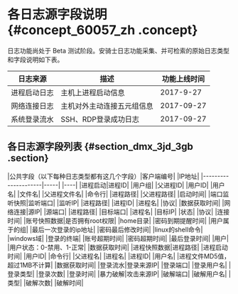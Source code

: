 # 各日志源字段说明 {#concept_60057_zh .concept}

日志功能尚处于 Beta 测试阶段。安骑士日志功能采集、并可检索的原始日志类型和字段说明如下表。

|日志来源|描述|功能上线时间|
|----|--|------|
|进程启动日志|主机上进程启动信息|2017-9-27|
|网络连接日志|主机对外主动连接五元组信息|2017-09-27|
|系统登录流水|SSH、RDP登录成功日志|2017-09-27|

## 各日志源字段列表 {#section_dmx_3jd_3gb .section}

|公共字段（以下每种日志类型都有这几个字段）|客户端编号|
|IP地址|
|---------------------|-----|
|----|
|进程启动|进程ID|
|用户组|
|父进程ID|
|用户ID|
|用户名|
|文件名|
|父进程文件名|
|命令行|
|进程路径|
|父进程路径|
|启动时间|
|端口监听快照|监听端口|
|监听IP|
|进程路径|
|进程ID|
|进程名|
|协议|
|数据获取时间|
|网络连接|源IP|
|源端口|
|进程路径|
|目标端口|
|进程名|
|目标IP|
|状态|
|协议|
|连接时间|
|账号快照数据|是否拥有root权限|
|home目录|
|密码到期提醒时间|
|用户属于的组|
|最后一次登录的ip地址|
|密码最后修改时间|
|linux的shell命令|
|windows域|
|登录的终端|
|账号超期时间|
|密码超期时间|
|最后登录时间|
|用户|
|用户状态：0-禁用、1-正常|
|数据获取时间|
|进程快照数据|进程路径|
|进程启动时间|
|用户ID|
|命令行|
|父进程名|
|进程名|
|进程ID|
|用户名|
|进程文件MD5值，超过1MB不计算|
|数据获取时间|
|登录流水|登录来源IP|
|登录端口|
|登录用户名|
|登录类型|
|登录次数|
|登录时间|
|暴力破解|攻击来源IP|
|破解端口|
|破解用户名|
|类型|
|破解次数|
|破解时间|

